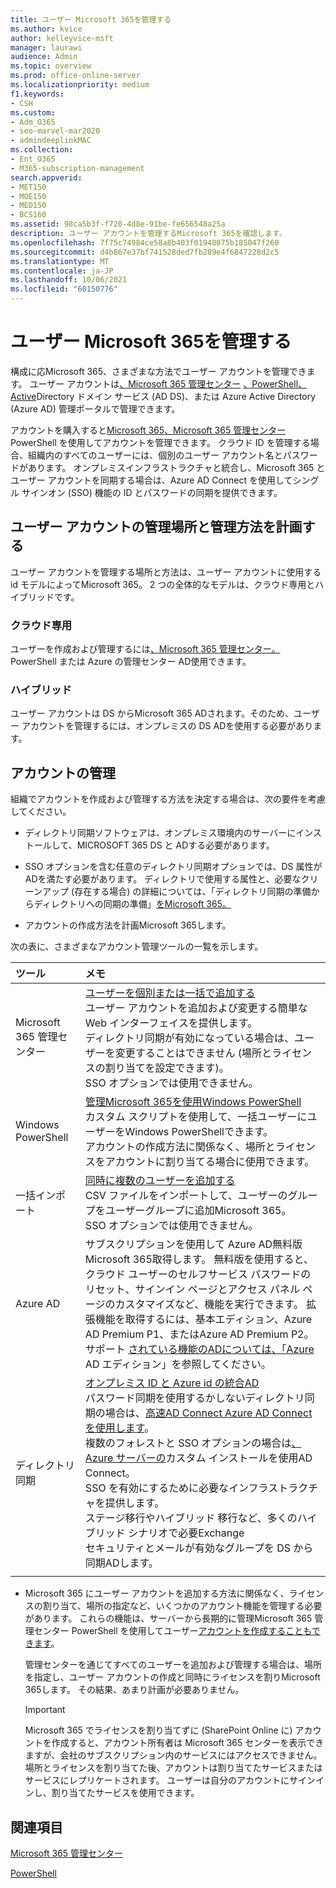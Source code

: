 ```yaml
---
title: ユーザー Microsoft 365を管理する
ms.author: kvice
author: kelleyvice-msft
manager: laurawi
audience: Admin
ms.topic: overview
ms.prod: office-online-server
ms.localizationpriority: medium
f1.keywords:
- CSH
ms.custom:
- Adm_O365
- seo-marvel-mar2020
- admindeeplinkMAC
ms.collection:
- Ent_O365
- M365-subscription-management
search.appverid:
- MET150
- MOE150
- MED150
- BCS160
ms.assetid: 98ca5b3f-f720-4d8e-91be-fe656548a25a
description: ユーザー アカウントを管理するMicrosoft 365を確認します。
ms.openlocfilehash: 7f75c74984ce58a8b403f01948075b185047f260
ms.sourcegitcommit: d4b867e37bf741528ded7fb289e4f6847228d2c5
ms.translationtype: MT
ms.contentlocale: ja-JP
ms.lasthandoff: 10/06/2021
ms.locfileid: "60150776"
---
```

# <a name="manage-microsoft-365-user-accounts"></a>ユーザー Microsoft 365を管理する

構成に応Microsoft 365、さまざまな方法でユーザー アカウントを管理できます。 ユーザー アカウントは[、Microsoft 365 管理センター](/admin) [、PowerShell、Active](manage-user-accounts-and-licenses-with-microsoft-365-powershell.md)Directory ドメイン サービス (AD DS)、または Azure Active Directory (Azure AD) 管理ポータルで管理できます。 

アカウントを購入すると<a href="https://go.microsoft.com/fwlink/p/?linkid=2024339" target="_blank">Microsoft 365、Microsoft 365 管理センター</a> PowerShell を使用してアカウントを管理できます。 クラウド ID を管理する場合、組織内のすべてのユーザーには、個別のユーザー アカウント名とパスワードがあります。 オンプレミスインフラストラクチャと統合し、Microsoft 365 とユーザー アカウントを同期する場合は、Azure AD Connect を使用してシングル サインオン (SSO) 機能の ID とパスワードの同期を提供できます。
  
## <a name="plan-for-where-and-how-you-will-manage-your-user-accounts"></a>ユーザー アカウントの管理場所と管理方法を計画する

ユーザー アカウントを管理する場所と方法は、ユーザー アカウントに使用する id モデルによってMicrosoft 365。 2 つの全体的なモデルは、クラウド専用とハイブリッドです。
  
### <a name="cloud-only"></a>クラウド専用

ユーザーを作成および管理するには<a href="https://go.microsoft.com/fwlink/p/?linkid=2024339" target="_blank">、Microsoft 365 管理センター。</a> PowerShell または Azure の管理センター AD使用できます。 
    
### <a name="hybrid"></a>ハイブリッド

ユーザー アカウントは DS からMicrosoft 365 ADされます。そのため、ユーザー アカウントを管理するには、オンプレミスの DS ADを使用する必要があります。 
    
## <a name="managing-accounts"></a>アカウントの管理

組織でアカウントを作成および管理する方法を決定する場合は、次の要件を考慮してください。
  
- ディレクトリ同期ソフトウェアは、オンプレミス環境内のサーバーにインストールして、MICROSOFT 365 DS と ADする必要があります。
    
- SSO オプションを含む任意のディレクトリ同期オプションでは、DS 属性がADを満たす必要があります。 ディレクトリで使用する属性と、必要なクリーンアップ (存在する場合) の詳細については、「ディレクトリ同期の準備からディレクトリへの同期の準備」[をMicrosoft 365。](prepare-for-directory-synchronization.md) 
    
- アカウントの作成方法を計画Microsoft 365します。
    
次の表に、さまざまなアカウント管理ツールの一覧を示します。
    
|ツール|メモ|
|:-----|:-----|
|Microsoft 365 管理センター  <br/> |[ユーザーを個別または一括で追加する](../admin/add-users/add-users.md) <br/>  ユーザー アカウントを追加および変更する簡単な Web インターフェイスを提供します。  <br/>  ディレクトリ同期が有効になっている場合は、ユーザーを変更することはできません (場所とライセンスの割り当てを設定できます)。  <br/>  SSO オプションでは使用できません。  <br/> |
|Windows PowerShell  <br/> |[管理Microsoft 365を使用Windows PowerShell](./manage-microsoft-365-with-microsoft-365-powershell.md) <br/>  カスタム スクリプトを使用して、一括ユーザーにユーザーをWindows PowerShellできます。  <br/>  アカウントの作成方法に関係なく、場所とライセンスをアカウントに割り当てる場合に使用できます。  <br/> |
|一括インポート  <br/> |[同時に複数のユーザーを追加する](add-several-users-at-the-same-time.md) <br/>  CSV ファイルをインポートして、ユーザーのグループをユーザーグループに追加Microsoft 365。  <br/>  SSO オプションでは使用できません。  <br/> |
|Azure AD  <br/> |サブスクリプションを使用して Azure AD無料版Microsoft 365取得します。 無料版を使用すると、クラウド ユーザーのセルフサービス パスワードのリセット、サインイン ページとアクセス パネル ページのカスタマイズなど、機能を実行できます。 拡張機能を取得するには、基本エディション、Azure AD Premium P1、またはAzure AD Premium P2。 サポート [されている機能のADについては、「Azure](/azure/active-directory/fundamentals/active-directory-whatis) AD エディション」を参照してください。  <br/> |
|ディレクトリ同期  <br/> |[オンプレミス ID と Azure id の統合AD](/azure/active-directory/hybrid/whatis-hybrid-identity) <br/>  パスワード同期を使用するかしないディレクトリ同期の場合は、[高速AD Connect Azure AD Connectを使用します](/azure/active-directory/hybrid/how-to-connect-install-express)。  <br/>  複数のフォレストと SSO オプションの場合は[、Azure サーバーの](/azure/active-directory/hybrid/how-to-connect-install-custom)カスタム インストールを使用AD Connect。  <br/>  SSO を有効にするために必要なインフラストラクチャを提供します。  <br/>  ステージ移行やハイブリッド 移行など、多くのハイブリッド シナリオで必要Exchange  <br/>  セキュリティとメールが有効なグループを DS から同期ADします。  <br/> |
|||
   
- Microsoft 365 にユーザー アカウントを追加する方法に関係なく、ライセンスの割り当て、場所の指定など、いくつかのアカウント機能を管理する必要があります。 これらの機能は、サーバーから長期的に管理Microsoft 365 管理センター <a href="https://go.microsoft.com/fwlink/p/?linkid=2024339" target="_blank"></a> PowerShell を使用してユーザー[アカウントを作成することもできます](./create-user-accounts-with-microsoft-365-powershell.md)。
    
    管理センターを通じてすべてのユーザーを追加および管理する場合は、場所を指定し、ユーザー アカウントの作成と同時にライセンスを割りMicrosoft 365します。 その結果、あまり計画が必要ありません。
    
    > [!IMPORTANT]
    > Microsoft 365 でライセンスを割り当てずに (SharePoint Online に) アカウントを作成すると、アカウント所有者は Microsoft 365 センターを表示できますが、会社のサブスクリプション内のサービスにはアクセスできません。 場所とライセンスを割り当てた後、アカウントは割り当てたサービスまたはサービスにレプリケートされます。 ユーザーは自分のアカウントにサインインし、割り当てたサービスを使用できます。 
  
## <a name="see-also"></a>関連項目

[Microsoft 365 管理センター](/admin)

[PowerShell](manage-user-accounts-and-licenses-with-microsoft-365-powershell.md)